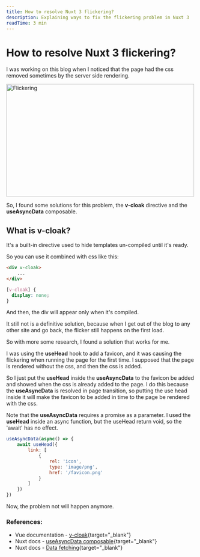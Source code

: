 ```yaml
---
title: How to resolve Nuxt 3 flickering?
description: Explaining ways to fix the flickering problem in Nuxt 3
readTime: 3 min
---
```


# How to resolve Nuxt 3 flickering?

I was working on this blog when I noticed that the page had the css removed sometimes by the server side 
rendering.

<img alt="Flickering" style="margin: 0 auto" src="/posts/1.v-cloak/flickering.gif" width="500" height="300"/>


So, I found some solutions for this problem, the **v-cloak** directive and the **useAsyncData** composable.

## What is v-cloak?

It's a built-in directive used to hide templates un-compiled until it's ready.

So you can use it combined with css like this:

```html
<div v-cloak>
    ...
</div>
```

```css
[v-cloak] {
  display: none;
}
```

And then, the div will appear only when it's compiled.

It still not is a definitive solution, because when I get out of the blog to any other site and go back, 
the flicker still happens on the first load.

So with more some research, I found a solution that works for me.

I was using the **useHead** hook to add a favicon, and it was causing the flickering when running the page for the first 
time. I supposed that the page is rendered without the css, and then the css is added. 

So I just put the **useHead** inside the **useAsyncData** to the favicon be added and showed when the css is already added 
to the page. I do this because the **useAsyncData** is resolved in page transition, so putting the use head inside it will make
the favicon to be added in time to the page be rendered with the css.

Note that the **useAsyncData** requires a promise as a parameter. I used the **useHead** inside an async function, 
but the useHead return void, so the 'await' has no effect. 


```js
useAsyncData(async() => {
	await useHead({
		link: [
			{
				rel: 'icon',
				type: 'image/png',
				href: '/favicon.png'
			}
		]
	})
})
```

Now, the problem not will happen anymore. 

### References:
- Vue documentation - [v-cloak](https://vuejs.org/api/built-in-directives.html#v-cloak){target="_blank"} 
- Nuxt docs - [useAsyncData composable](https://nuxt.com/docs/api/composables/use-async-data){target="_blank"}
- Nuxt docs - [Data fetching](https://nuxtjs.org/docs/features/data-fetching){target="_blank"}


